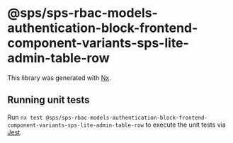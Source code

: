 # @sps/sps-rbac-models-authentication-block-frontend-component-variants-sps-lite-admin-table-row

This library was generated with [Nx](https://nx.dev).

## Running unit tests

Run `nx test @sps/sps-rbac-models-authentication-block-frontend-component-variants-sps-lite-admin-table-row` to execute the unit tests via [Jest](https://jestjs.io).
